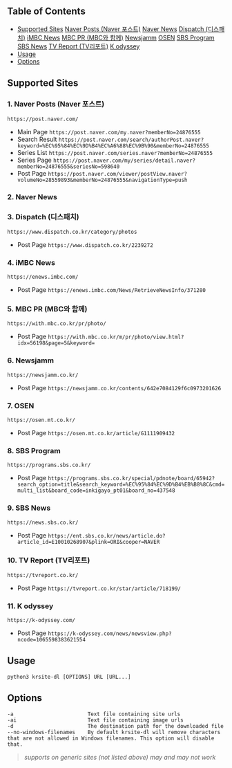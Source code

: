 ## Table of Contents
* [Supported Sites](#supported-sites)
   [Naver Posts (Naver 포스트)](#naver-posts-naver-포스트)
   [Naver News](#naver-news)
   [Dispatch (디스패치)](#dispatch-디스패치)
   [iMBC News](#imbc-news)
   [MBC PR (MBC와 함께)](#mbc-pr-mbc와-함께)
   [Newsjamm](#newsjamm)
   [OSEN](#osen)
   [SBS Program](#sbs-program)
   [SBS News](#sbs-news)
   [TV Report (TV리포트)](#tv-report-tv리포트)
   [K odyssey](#k-odyssey)
* [Usage](#usage)
* [Options](#options)

## Supported Sites
### 1. Naver Posts (Naver 포스트)
```https://post.naver.com/```
* Main Page
```https://post.naver.com/my.naver?memberNo=24876555```
* Search Result
```https://post.naver.com/search/authorPost.naver?keyword=%EC%95%84%EC%9D%B4%EC%A6%88%EC%9B%90&memberNo=24876555```
* Series List
```https://post.naver.com/series.naver?memberNo=24876555```
* Series Page
```https://post.naver.com/my/series/detail.naver?memberNo=24876555&seriesNo=598640```
* Post Page
```https://post.naver.com/viewer/postView.naver?volumeNo=28559893&memberNo=24876555&navigationType=push```

### 2. Naver News
### 3. Dispatch (디스패치)
```https://www.dispatch.co.kr/category/photos```
* Post Page
```https://www.dispatch.co.kr/2239272```

### 4. iMBC News
```https://enews.imbc.com/```
* Post Page
```https://enews.imbc.com/News/RetrieveNewsInfo/371280```

### 5. MBC PR (MBC와 함께)
```https://with.mbc.co.kr/pr/photo/```
* Post Page
```https://with.mbc.co.kr/m/pr/photo/view.html?idx=56198&page=5&keyword=```

### 6. Newsjamm
```https://newsjamm.co.kr/```
* Post Page
```https://newsjamm.co.kr/contents/642e7084129f6c0973201626```

### 7. OSEN
```https://osen.mt.co.kr/```
* Post Page
```https://osen.mt.co.kr/article/G1111909432```

### 8. SBS Program
```https://programs.sbs.co.kr/```
* Post Page
```https://programs.sbs.co.kr/special/pdnote/board/65942?search_option=title&search_keyword=%EC%95%84%EC%9D%B4%EB%B8%8C&cmd=multi_list&board_code=inkigayo_pt01&board_no=437548```

### 9. SBS News
```https://news.sbs.co.kr/```
* Post Page
```https://ent.sbs.co.kr/news/article.do?article_id=E10010268907&plink=ORI&cooper=NAVER```

### 10. TV Report (TV리포트)
```https://tvreport.co.kr/```
* Post Page
```https://tvreport.co.kr/star/article/718199/```

### 11. K odyssey
```https://k-odyssey.com/```
* Post Page
```https://k-odyssey.com/news/newsview.php?ncode=1065598383621554```

## Usage
```python3 krsite-dl [OPTIONS] URL [URL...]```

## Options
```
-a                        Text file containing site urls
-ai                       Text file containing image urls
-d                        The destination path for the downloaded file
--no-windows-filenames    By default krsite-dl will remove characters that are not allowed in Windows filenames. This option will disable that.
```
> *supports on generic sites (not listed above) may and may not work*